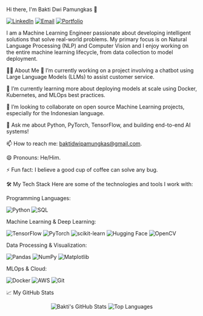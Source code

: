 Hi there, I'm Bakti Dwi Pamungkas 👋

<a href="https://www.linkedin.com/in/baktidwipamungkas" target="_blank"><img src="https://img.shields.io/badge/LinkedIn-0077B5?style=for-the-badge&logo=linkedin&logoColor=white" alt="LinkedIn"></a>
<a href="mailto:baktidwipamungkas@gmail.com"><img src="https://img.shields.io/badge/Email-D14836?style=for-the-badge&logo=gmail&logoColor=white" alt="Email"></a>
<a href="https://bakti-ai.vercel.app/" target="_blank"><img src="https://img.shields.io/badge/Portfolio-255E63?style=for-the-badge&logo=About.me&logoColor=white" alt="Portfolio"></a>

I am a Machine Learning Engineer passionate about developing intelligent solutions that solve real-world problems. My primary focus is on Natural Language Processing (NLP) and Computer Vision and I enjoy working on the entire machine learning lifecycle, from data collection to model deployment.

👨‍💻 About Me
🔭 I’m currently working on a project involving a chatbot using Large Language Models (LLMs) to assist customer service.

🌱 I’m currently learning more about deploying models at scale using Docker, Kubernetes, and MLOps best practices.

👯 I’m looking to collaborate on open source Machine Learning projects, especially for the Indonesian language.

💬 Ask me about Python, PyTorch, TensorFlow, and building end-to-end AI systems!

📫 How to reach me: baktidwipamungkas@gmail.com.

😄 Pronouns: He/Him.

⚡ Fun fact: I believe a good cup of coffee can solve any bug.

🛠️ My Tech Stack
Here are some of the technologies and tools I work with:

Programming Languages:

<p>
<img src="https://img.shields.io/badge/Python-3776AB?style=for-the-badge&logo=python&logoColor=white" alt="Python">
<img src="https://img.shields.io/badge/SQL-4479A1?style=for-the-badge&logo=postgresql&logoColor=white" alt="SQL">
</p>

Machine Learning & Deep Learning:

<p>
<img src="https://img.shields.io/badge/TensorFlow-FF6F00?style=for-the-badge&logo=tensorflow&logoColor=white" alt="TensorFlow">
<img src="https://img.shields.io/badge/PyTorch-EE4C2C?style=for-the-badge&logo=pytorch&logoColor=white" alt="PyTorch">
<img src="https://img.shields.io/badge/scikit--learn-F7931E?style=for-the-badge&logo=scikit-learn&logoColor=white" alt="scikit-learn">
<img src="https://img.shields.io/badge/Hugging_Face-FFD21E?style=for-the-badge&logo=hugging-face&logoColor=white" alt="Hugging Face">
<img src="https://img.shields.io/badge/OpenCV-5C3EE8?style=for-the-badge&logo=opencv&logoColor=white" alt="OpenCV">
</p>

Data Processing & Visualization:

<p>
<img src="https://img.shields.io/badge/Pandas-150458?style=for-the-badge&logo=pandas&logoColor=white" alt="Pandas">
<img src="https://img.shields.io/badge/NumPy-013243?style=for-the-badge&logo=numpy&logoColor=white" alt="NumPy">
<img src="https://img.shields.io/badge/Matplotlib-3776AB?style=for-the-badge&logo=matplotlib&logoColor=white" alt="Matplotlib">
</p>

MLOps & Cloud:

<p>
<img src="https://img.shields.io/badge/Docker-2496ED?style=for-the-badge&logo=docker&logoColor=white" alt="Docker">
<img src="https://img.shields.io/badge/Amazon_AWS-232F3E?style=for-the-badge&logo=amazon-aws&logoColor=white" alt="AWS">
<img src="https://img.shields.io/badge/Git-F05032?style=for-the-badge&logo=git&logoColor=white" alt="Git">
</p>

📈 My GitHub Stats
<p align="center">
<!-- Username sudah diperbarui -->
<img src="https://www.google.com/url?sa=E&source=gmail&q=https://github-readme-stats.vercel.app/api?username=BAKTIDWIPAMUNGKAS%26show_icons=true%26theme=radical" alt="Bakti's GitHub Stats" />
<img src="https://www.google.com/url?sa=E&source=gmail&q=https://github-readme-stats.vercel.app/api/top-langs/?username=BAKTIDWIPAMUNGKAS%26layout=compact%26theme=radical" alt="Top Languages" />
</p>
